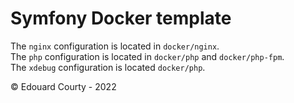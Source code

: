 # Symfony Docker template

The `nginx` configuration is located in `docker/nginx`. <br />
The `php` configuration is located in `docker/php` and `docker/php-fpm`. <br />
The `xdebug` configuration is located `docker/php`. <br />

&copy; Edouard Courty - 2022
